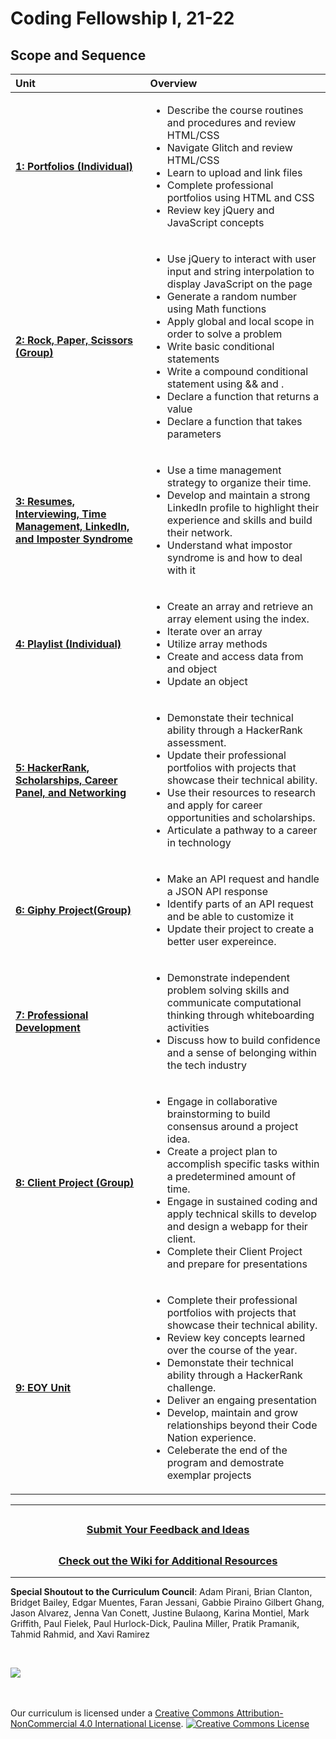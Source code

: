 # Coding Fellowship I, 21-22

## Scope and Sequence

| Unit                                                                                        | Overview                                                                                                                                                                                                                                                                                                                                                                                 |
| :------------------------------------------------------------------------------------------ | :--------------------------------------------------------------------------------------------------------------------------------------------------------------------------------------------------------------------------------------------------------------------------------------------------------------------------------------------------------------------------------------- |
| [**1: Portfolios (Individual)**](units/unit1)                                                            | <ul><li>Describe the course routines and procedures and review HTML/CSS</li><li>Navigate Glitch and review HTML/CSS</li><li>Learn to upload and link files </li><li>Complete professional portfolios using HTML and CSS</li><li>Review key jQuery and JavaScript concepts</li> <ul> |
|[**2: Rock, Paper, Scissors (Group)**](units/unit2)                                                 | <ul><li>Use jQuery to interact with user input and string interpolation to display JavaScript on the page</li> <li>Generate a random number using Math functions</li><li>Apply global and local scope in order to solve a problem</li> <li>Write basic conditional statements</li><li>Write a compound conditional statement using && and  . </li><li>Declare a function that returns a value</li><li>Declare a function that takes parameters</li></ul> |
| [**3: Resumes, Interviewing, Time Management, LinkedIn, and Imposter Syndrome**](units/unit3)               | <ul><li>Use a time management strategy to organize their time.</li><li>Develop and maintain a strong LinkedIn profile to highlight their experience and skills and build their network.</li><li>Understand what impostor syndrome is and how to deal with it </li></ul>| 
| [**4: Playlist (Individual)**](units/unit4) | <ul><li>Create an array and retrieve an array element using the index.</li><li>Iterate over an array</li><li>Utilize array methods</li><li>Create and access data from and object</li><li>Update an object</li></ul>                                                                                                                                |
| [**5: HackerRank, Scholarships, Career Panel, and Networking**](units/unit5)                                              | <ul><li>Demonstate their technical ability through a HackerRank assessment.</li><li>Update their professional portfolios with projects that showcase their technical ability.</li> <li>Use their resources to research and apply for career opportunities and scholarships.</li><li>Articulate a pathway to a career in technology</li></ul>|
| [**6: Giphy Project(Group)**](units/unit6) | <ul><li>Make an API request and handle a JSON API response</li><li>Identify parts of an API request and be able to customize it</li><li>Update their project to create a better user expereince.</li> </ul>   |
| [**7: Professional Development**](units/unit7)  | <ul><li>Demonstrate independent problem solving skills and communicate computational thinking through whiteboarding activities</li><li>Discuss how to build confidence and a sense of belonging within the tech industry</li></ul> |
| [**8: Client Project (Group)**](units/unit8) |<ul><li>Engage in collaborative brainstorming to build consensus around a project idea.</li> <li>Create a project plan to accomplish specific tasks within a predetermined amount of time.</li><li>Engage in sustained coding and apply technical skills to develop and design a webapp for their client.</li><li>Complete their Client Project and prepare for presentations </li></ul> |
|[**9: EOY Unit**](units/unit9) | <ul><li>Complete their professional portfolios with projects that showcase their technical ability.</li><li>Review key concepts learned over the course of the year.</li> <li>Demonstate their technical ability through a HackerRank challenge.</li><li>Deliver an engaing presentation</li><li>Develop, maintain and grow relationships beyond their Code Nation experience.</li><li>Celeberate the end of the program and demostrate exemplar projects</li></ul> |

---
## <h3 align="center"><a href="https://docs.google.com/forms/d/e/1FAIpQLSc4oUNSthmU63TqlzUOOWd3buX3tGVIPRNDm0tsLB_nOONRLQ/viewform">Submit Your Feedback and Ideas</a></h3>

## <h3 align="center"><a href="https://github.com/itscodenation/curriculum-21-22/wiki">Check out the Wiki for Additional Resources</a></h3>

---

**Special Shoutout to the Curriculum Council**:
Adam Pirani,
Brian Clanton,
Bridget Bailey,
Edgar Muentes,
Faran Jessani,
Gabbie Piraino
Gilbert Ghang,
Jason Alvarez,
Jenna Van Conett,
Justine Bulaong,
Karina Montiel,
Mark Griffith,
Paul Fielek,
Paul Hurlock-Dick,
Paulina Miller,
Pratik Pramanik,
Tahmid Rahmid, and
Xavi Ramirez





<br>
<p> <img src="https://i.imgur.com/lYodTLP.png?1" ></p>

<br>
<br>
Our curriculum is licensed under a <a rel="license" href="http://creativecommons.org/licenses/by-nc/4.0/">Creative Commons Attribution-NonCommercial 4.0 International License</a>.
<a rel="license" href="http://creativecommons.org/licenses/by-nc/4.0/"><img alt="Creative Commons License" style="border-width:0" src="https://i.creativecommons.org/l/by-nc/4.0/88x31.png" /></a>

